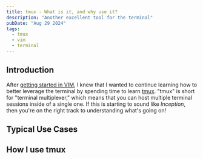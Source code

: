 ```yaml
---
title: tmux - What is it, and why use it?
description: "Another excellent tool for the terminal"
pubDate: "Aug 29 2024"
tags:
  - tmux
  - vim
  - terminal
---
```


## Introduction

After [getting started in VIM](/blog/my-start-in-vim/), I knew that I wanted to
continue learning how to better leverage the terminal by spending time to learn
[tmux](https://github.com/tmux/tmux/wiki). "tmux" is short for "terminal
multiplexer," which means that you can host multiple terminal sessions inside of
a single one. If this is starting to sound like _Inception_, then you're on the
right track to understanding what's going on!

## Typical Use Cases

## How I use tmux
